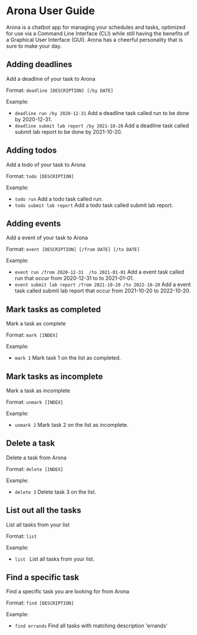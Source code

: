 # Arona User Guide

Arona is a chatbot app for managing your schedules and tasks, optimized for use via a Command Line Interface (CLI) while still having the benefits of a Graphical User Interface (GUI). Arona has a cheerful personality that is sure to make your day.

## Adding deadlines

Add a deadline of your task to Arona

Format: ``` deadline [DESCRIPTION] [/by DATE] ```

Example: 
- ``` deadline run /by 2020-12-31 ``` Add a deadline task called run to be done by 2020-12-31.
- ``` deadline submit lab report /by 2021-10-20 ``` Add a deadline task called submit lab report to be done by 2021-10-20.

## Adding todos

Add a todo of your task to Arona

Format: ``` todo [DESCRIPTION] ```

Example: 
- ``` todo run ``` Add a todo task called run.
- ``` todo submit lab report ``` Add a todo task called submit lab report.

## Adding events

Add a event of your task to Arona

Format: ``` event [DESCRIPTION] [/from DATE] [/to DATE] ```

Example: 
- ``` event run /from 2020-12-31  /to 2021-01-01 ``` Add a event task called run that occur from 2020-12-31 to to 2021-01-01.
- ``` event submit lab report /from 2021-10-20 /to 2022-10-20 ``` Add a event task called submit lab report that occur from 2021-10-20 to 2022-10-20.
  
## Mark tasks as completed

Mark a task as complete

Format: ``` mark [INDEX] ```

Example:
- ``` mark 1 ``` Mark task 1 on the list as completed.

## Mark tasks as incomplete

Mark a task as incomplete

Format: ``` unmark [INDEX] ```

Example:
- ``` unmark 2 ``` Mark task 2 on the list as incomplete.

## Delete a task

Delete a task from Arona

Format: ``` delete [INDEX] ```

Example:
- ``` delete 3 ``` Delete task 3 on the list.

## List out all the tasks

List all tasks from your list

Format: ``` list ```

Example:
- ```list ``` List all tasks from your list.

## Find a specific task

Find a specific task you are looking for from Arona

Format: ``` find [DESCRIPTION] ```

Example:
- ``` find errands ``` Find all tasks with matching description 'errands'
